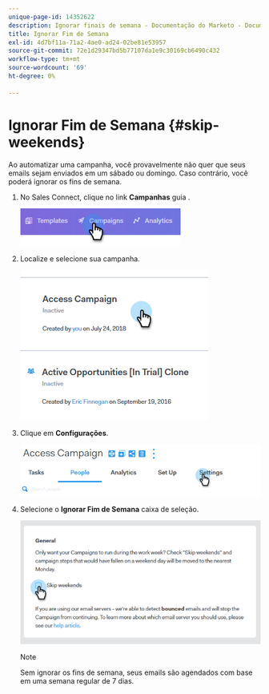 ```yaml
---
unique-page-id: 14352622
description: Ignorar finais de semana - Documentação do Marketo - Documentação do produto
title: Ignorar Fim de Semana
exl-id: 4d7bf11a-71a2-4ae0-ad24-02be81e53957
source-git-commit: 72e1d29347bd5b77107da1e9c30169cb6490c432
workflow-type: tm+mt
source-wordcount: '69'
ht-degree: 0%

---
```


# Ignorar Fim de Semana {#skip-weekends}

Ao automatizar uma campanha, você provavelmente não quer que seus emails sejam enviados em um sábado ou domingo. Caso contrário, você poderá ignorar os fins de semana.

1. No Sales Connect, clique no link **Campanhas** guia .

   ![](assets/one-2.png)

1. Localize e selecione sua campanha.

   ![](assets/two-2.png)

1. Clique em **Configurações**.

   ![](assets/three-2.png)

1. Selecione o **Ignorar Fim de Semana** caixa de seleção.

   ![](assets/four-2.png)

   >[!NOTE]
   >
   >Sem ignorar os fins de semana, seus emails são agendados com base em uma semana regular de 7 dias.
